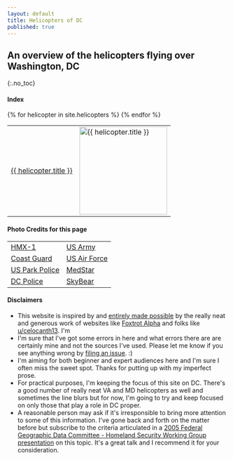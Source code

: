 ```yaml
---
layout: default
title: Helicopters of DC
published: true
---
```


## An overview of the helicopters flying over Washington, DC

{:.no_toc}

#### Index

<table style="width:100%">
  {% for helicopter in site.helicopters %}
    <tr>
      <td>
        <a href="{{ helicopter.url | absolute_url }}">{{ helicopter.title }}</a>
      </td>
      <td>
        <img src="{{ helicopter.image | absolute_url }}" alt="{{ helicopter.title }}" width="200">
      </td>
    </tr>
  {% endfor %}
</table>

#### Photo Credits for this page


 <table style="width:100%">
  <tr>
    <td><a href="https://en.wikipedia.org/wiki/Marine_One#/media/File:VH-3D_Marine_One_over_Washington_DC_May_2005.jpg">HMX-1</a></td>
    <td><a href="https://foxtrotalpha.jalopnik.com/these-elite-military-helicopter-units-fly-washingtons-p-1704260996">US Army</a></td>
  </tr>
   <tr>
    <td><a href="https://en.wikipedia.org/wiki/File:USCG_HH-65C.jpg">Coast Guard</a></td>
    <td><a href="https://commons.wikimedia.org/wiki/Category:1st_Helicopter_Squadron_(United_States_Air_Force)#/media/File:141021-F-CX842-001_The_first_ex-USMC_UH-1N_for_1HS_lands_at_Andrews.jpg">US Air Force</a></td>
  </tr>
   <tr>
    <td><a href="https://en.wikipedia.org/wiki/File:U.S._Park_Police_helicopter.JPG">US Park Police</a></td>
    <td><a href="https://www.medstarwashington.org/our-services/medstar-heart-vascular-institute/treatments/medstar-rapid-transportation/">MedStar</a></td>
  </tr>
   <tr>
    <td><a href="https://www.flickr.com/photos/ep_jhu/35266792364/in/photostream/">DC Police</a></td>
    <td><a href="https://twitter.com/stat_medevac/status/817390049927036928">SkyBear</a></td>
  </tr>
</table>



#### Disclaimers
* This website is inspired by and [entirely made possible](https://helicoptersofdc.com/credits/) by the really neat and generous work of websites like [Foxtrot Alpha](https://foxtrotalpha.jalopnik.com/) and folks like [u/celocanth13](https://www.reddit.com/user/celocanth13).  I'm
* I'm sure that I've got some errors in here and what errors there are are certainly mine and not the sources I've used.  Please let me know if you see anything wrong by [filing an issue](https://github.com/gbinal/dc-helicopters/issues).  :)
* I'm aiming for both beginner and expert audiences here and I'm sure I often miss the sweet spot.  Thanks for putting up with my imperfect prose.
* For practical purposes, I'm keeping the focus of this site on DC.  There's a good number of really neat VA and MD helicopters as well and sometimes the line blurs but for now, I'm going to try and keep focused on only those that play a role in DC proper.
* A reasonable person may ask if it's irresponsible to bring more attention to some of this information.  I've gone back and forth on the matter before but subscribe to the criteria articulated in a [2005 Federal Geographic Data Committee - Homeland Security Working Group presentation](https://web.archive.org/web/20101122205653/http://www.emforum.org/vforum/lc051116.htm) on this topic.  It's a great talk and I recommend it for your consideration.
